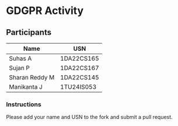# GDGPR Activity

## Participants

| Name   | USN        |
|--------|------------|
| Suhas A| 1DA22CS165 |
| Sujan P| 1DA22CS167 |
| Sharan Reddy M| 1DA22CS145|
|Manikanta J| 1TU24IS053|
### Instructions
Please add your name and USN to the fork and submit a pull request.

